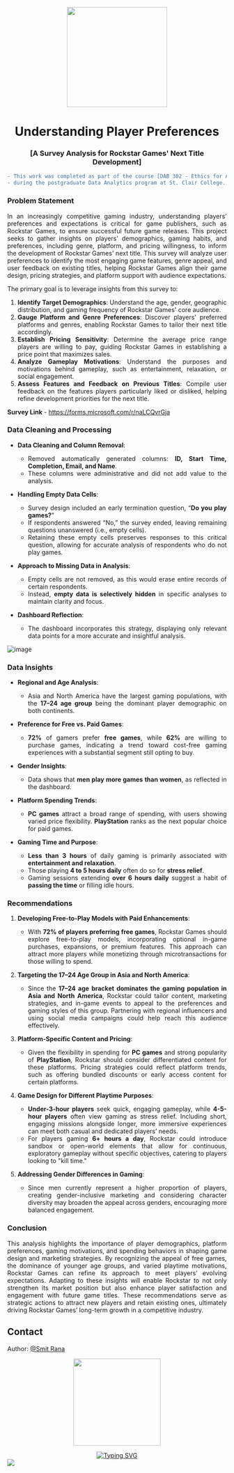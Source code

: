 
<p align="center">
  <img src="https://github.com/user-attachments/assets/bac8a39d-aea6-4011-81dd-819636a2d425" width="230">
</p>
<h1 align="center"> Understanding Player Preferences </h1>
<h3 align="center">[A Survey Analysis for Rockstar Games' Next Title Development] </h3>


```diff
- This work was completed as part of the course [DAB 302 - Ethics for Analytics]
- during the postgraduate Data Analytics program at St. Clair College.
```


### **Problem Statement**
<div align="justify"> 


In an increasingly competitive gaming industry, understanding players’ preferences and expectations is critical for game publishers, such as Rockstar Games, to ensure successful future game releases. This project seeks to gather insights on players' demographics, gaming habits, and preferences, including genre, platform, and pricing willingness, to inform the development of Rockstar Games' next title. This survey will analyze user preferences to identify the most engaging game features, genre appeal, and user feedback on existing titles, helping Rockstar Games align their game design, pricing strategies, and platform support with audience expectations.

The primary goal is to leverage insights from this survey to:
1. **Identify Target Demographics**: Understand the age, gender, geographic distribution, and gaming frequency of Rockstar Games' core audience.
3. **Gauge Platform and Genre Preferences**: Discover players' preferred platforms and genres, enabling Rockstar Games to tailor their next title accordingly.
4. **Establish Pricing Sensitivity**: Determine the average price range players are willing to pay, guiding Rockstar Games in establishing a price point that maximizes sales.
5. **Analyze Gameplay Motivations**: Understand the purposes and motivations behind gameplay, such as entertainment, relaxation, or social engagement.
6. **Assess Features and Feedback on Previous Titles**: Compile user feedback on the features players particularly liked or disliked, helping refine development priorities for the next title.
</div>

**Survey Link** - https://forms.microsoft.com/r/naLCQvrGja

### Data Cleaning and Processing

<div align="justify"> 

- **Data Cleaning and Column Removal**:  
  - Removed automatically generated columns: **ID, Start Time, Completion, Email, and Name**.  
  - These columns were administrative and did not add value to the analysis.

- **Handling Empty Data Cells**:  
  - Survey design included an early termination question, “**Do you play games?**”  
  - If respondents answered “No,” the survey ended, leaving remaining questions unanswered (i.e., empty cells).
  - Retaining these empty cells preserves responses to this critical question, allowing for accurate analysis of respondents who do not play games.

- **Approach to Missing Data in Analysis**:  
  - Empty cells are not removed, as this would erase entire records of certain respondents.
  - Instead, **empty data is selectively hidden** in specific analyses to maintain clarity and focus.

- **Dashboard Reflection**:  
  - The dashboard incorporates this strategy, displaying only relevant data points for a more accurate and insightful analysis.

</div>

![image](https://github.com/user-attachments/assets/d85b7dd8-b505-4e56-9c98-689444958e55)

### Data Insights
<div align="justify"> 
  
- **Regional and Age Analysis**:  
  - Asia and North America have the largest gaming populations, with the **17–24 age group** being the dominant player demographic on both continents.

- **Preference for Free vs. Paid Games**:  
  - **72%** of gamers prefer **free games**, while **62%** are willing to purchase games, indicating a trend toward cost-free gaming experiences with a substantial segment still opting to buy.

- **Gender Insights**:  
  - Data shows that **men play more games than women**, as reflected in the dashboard.

- **Platform Spending Trends**:  
  - **PC games** attract a broad range of spending, with users showing varied price flexibility. **PlayStation** ranks as the next popular choice for paid games.

- **Gaming Time and Purpose**:  
  - **Less than 3 hours** of daily gaming is primarily associated with **entertainment and relaxation**.
  - Those playing **4 to 5 hours daily** often do so for **stress relief**.
  - Gaming sessions extending **over 6 hours daily** suggest a habit of **passing the time** or filling idle hours.

</div>

### **Recommendations**

<div align="justify"> 

1. **Developing Free-to-Play Models with Paid Enhancements**:  
   - With **72% of players preferring free games**, Rockstar Games should explore free-to-play models, incorporating optional in-game purchases, expansions, or premium features. This approach can attract more players while monetizing through microtransactions for those willing to spend.

2. **Targeting the 17–24 Age Group in Asia and North America**:  
   - Since the **17–24 age bracket dominates the gaming population in Asia and North America**, Rockstar could tailor content, marketing strategies, and in-game events to appeal to the preferences and gaming styles of this group. Partnering with regional influencers and using social media campaigns could help reach this audience effectively.

3. **Platform-Specific Content and Pricing**:  
   - Given the flexibility in spending for **PC games** and strong popularity of **PlayStation**, Rockstar should consider differentiated content for these platforms. Pricing strategies could reflect platform trends, such as offering bundled discounts or early access content for certain platforms.

4. **Game Design for Different Playtime Purposes**:  
   - **Under-3-hour players** seek quick, engaging gameplay, while **4-5-hour players** often view gaming as stress relief. Including short, engaging missions alongside longer, more immersive experiences can meet both casual and dedicated players’ needs.
   - For players gaming **6+ hours a day**, Rockstar could introduce sandbox or open-world elements that allow for continuous, exploratory gameplay without specific objectives, catering to players looking to "kill time."

5. **Addressing Gender Differences in Gaming**:  
   - Since men currently represent a higher proportion of players, creating gender-inclusive marketing and considering character diversity may broaden the appeal across genders, encouraging more balanced engagement.

</div>

### **Conclusion**

<div align="justify"> 
  This analysis highlights the importance of player demographics, platform preferences, gaming motivations, and spending behaviors in shaping game design and marketing strategies. By recognizing the appeal of free games, the dominance of younger age groups, and varied playtime motivations, Rockstar Games can refine its approach to meet players’ evolving expectations. Adapting to these insights will enable Rockstar to not only strengthen its market position but also enhance player satisfaction and engagement with future game titles. These recommendations serve as strategic actions to attract new players and retain existing ones, ultimately driving Rockstar Games’ long-term growth in a competitive industry.
</div>

## Contact

Author: [@Smit Rana](https://www.linkedin.com/in/smit98rana/) 
<p align="center">
	<img src="https://user-images.githubusercontent.com/74038190/214644145-264f4759-7633-441e-9d67-d8dda9d50d26.gif" width="200">
</p>

<div align="center">
  <a href="https://git.io/typing-svg">
    <img src="https://readme-typing-svg.demolab.com?font=Fira+Code&pause=1000&center=true&vCenter=true&random=true&width=435&lines=I+hope+this+work+serves+you+well!" alt="Typing SVG" />
  </a>
</div>

<img src="https://user-images.githubusercontent.com/74038190/212284100-561aa473-3905-4a80-b561-0d28506553ee.gif" >

